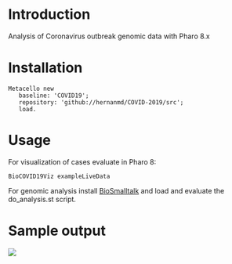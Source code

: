 # Introduction

Analysis of Coronavirus outbreak genomic data with Pharo 8.x

# Installation

```smalltalk
Metacello new
   baseline: 'COVID19';
   repository: 'github://hernanmd/COVID-2019/src';
   load.
```

# Usage

For visualization of cases evaluate in Pharo 8:

```smalltalk
BioCOVID19Viz exampleLiveData
```

For genomic analysis install [BioSmalltalk](https://github.com/hernanmd/BioSmalltalk) and load and evaluate the do_analysis.st script.

# Sample output

![](https://user-images.githubusercontent.com/4825959/75620782-ec299d80-5b6b-11ea-918a-8cee8d3aa419.png)
